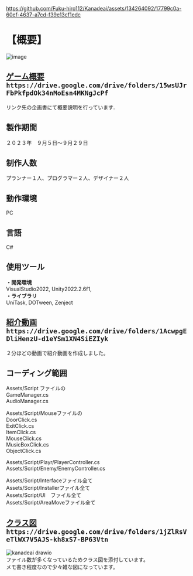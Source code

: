 https://github.com/Fuku-hiro112/Kanadeai/assets/134264092/17799c0a-60ef-4637-a7cd-f39e13cf1edc
# 【概要】  
![image](https://github.com/Fuku-hiro112/Kanadeai/assets/134264092/198ec2c2-92cc-418a-aae1-b22eb6fb3883)  
## [ゲーム概要](https://drive.google.com/drive/folders/15wsUJrFbPkfpdOk34nMoEsn4MKNgJcPf)`https://drive.google.com/drive/folders/15wsUJrFbPkfpdOk34nMoEsn4MKNgJcPf`    
リンク先の企画書にて概要説明を行っています.  
  
## 製作期間   
２０２３年　９月５日～９月２９日  
  
## 制作人数  
プランナー１人、プログラマー２人、デザイナー２人  
  
## 動作環境  
PC  
  
## 言語  
C#  
  
## 使用ツール    
**・開発環境**   
VisualStudio2022, Unity2022.2.6f1,  
**・ライブラリ**  
UniTask, DOTween, Zenject  
  
## [紹介動画](https://drive.google.com/drive/folders/1AcwpgEDliHenzU-d1eYSm1XN4SiEZIyk)`https://drive.google.com/drive/folders/1AcwpgEDliHenzU-d1eYSm1XN4SiEZIyk`   
２分ほどの動画で紹介動画を作成しました。  
  
## コーディング範囲  
Assets/Script ファイルの  
GameManager.cs  
AudioManager.cs  
  
Assets/Script/Mouseファイルの  
DoorClick.cs  
ExitClick.cs  
ItemClick.cs  
MouseClick.cs  
MusicBoxClick.cs  
ObjectClick.cs  
  
Assets/Script/Playr/PlayerController.cs  
Assets/Script/Enemy/EnemyController.cs  
  
Assets/Script/Interfaceファイル全て  
Assets/Script/Installerファイル全て  
Assets/Script/UI　ファイル全て  
Assets/Script/AreaMoveファイル全て   
  
## [クラス図](https://drive.google.com/drive/folders/1jZlRsVeTlWX7V5AJS-kh8xS7-BP63Vtn)`https://drive.google.com/drive/folders/1jZlRsVeTlWX7V5AJS-kh8xS7-BP63Vtn`  
![kanadeai drawio](https://github.com/Fuku-hiro112/Kanadeai/assets/134264092/c896dcbe-e767-466c-b1a6-32ac5d771d9b)  
ファイル数が多くなっているためクラス図を添付しています。  
メモ書き程度なので少々雑な図になっています。  
